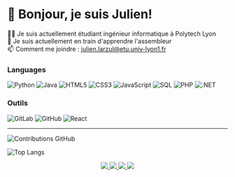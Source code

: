 # 👋 Bonjour, je suis Julien!  

👨‍💻 Je suis actuellement étudiant ingénieur informatique à Polytech Lyon  
🌱 Je suis actuellement en train d'apprendre l'assembleur  
📫 Comment me joindre : julien.larzul@etu.univ-lyon1.fr  

### Languages  

![Python](https://img.shields.io/badge/Python-3776AB?style=for-the-badge&logo=python&logoColor=white) 
![Java](https://img.shields.io/badge/Java-ED8B00?style=for-the-badge&logo=java&logoColor=white) 
![HTML5](https://img.shields.io/badge/HTML5-E34F26?style=for-the-badge&logo=html5&logoColor=white) 
![CSS3](https://img.shields.io/badge/CSS3-1572B6?style=for-the-badge&logo=css3&logoColor=white) 
![JavaScript](https://img.shields.io/badge/JavaScript-F7DF1E?style=for-the-badge&logo=javascript&logoColor=black) 
![SQL](https://img.shields.io/badge/SQL-4479A1?style=for-the-badge&logo=postgresql&logoColor=white) 
![PHP](https://img.shields.io/badge/PHP-777BB4?style=for-the-badge&logo=php&logoColor=white) 
![.NET](https://img.shields.io/badge/.NET-512BD4?style=for-the-badge&logo=dotnet&logoColor=white) 

### Outils  

![GitLab](https://img.shields.io/badge/GitLab-FCA121?style=for-the-badge&logo=gitlab&logoColor=white) 
![GitHub](https://img.shields.io/badge/GitHub-181717?style=for-the-badge&logo=github&logoColor=white) 
![React](https://img.shields.io/badge/React-%2320232a.svg?style=for-the-badge&logo=react&logoColor=%2361DAFB) 

---

![Contributions GitHub](https://github-readme-stats.vercel.app/api?username=julienlrzl&custom_title=Contributions%20GitHub&show_icons=true&locale=fr&count_private=true&hide=stars,issues&bg_color=0d1117&hide_border=true&icon_color=52BFEA&text_color=FFF&title_color=52BFEA)  

![Top Langs](https://github-readme-stats.vercel.app/api/top-langs/?username=julienlrzl&layout=compact&title_color=007bff&text_color=e7e7e7&icon_color=007bff&bg_color=171c28)

<div align="center">

<a href="https://github.com/julienlrzl/Stats#gh-dark-mode-only">
<img src="https://github.com/julienlrzl/Stats/blob/master/generated/overview.svg#gh-dark-mode-only" />
<img src="https://github.com/julienlrzl/Stats/blob/master/generated/languages.svg#gh-dark-mode-only" />
</a>
<a href="https://github.com/julienlrzl/Stats#gh-light-mode-only">
<img src="https://github.com/julienlrzl/Stats/blob/master/generated/overview.svg#gh-dark-mode-only#gh-light-mode-only" />
<img src="https://github.com/julienlrzl/Stats/blob/master/generated/languages.svg#gh-dark-mode-only#gh-light-mode-only" />
</a>

</div>
